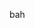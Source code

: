 bah

<!---
TkshiXzada/TkshiXzada is a ✨ special ✨ repository because its `README.md` (this file) appears on your GitHub profile.
You can click the Preview link to take a look at your changes.
--->
